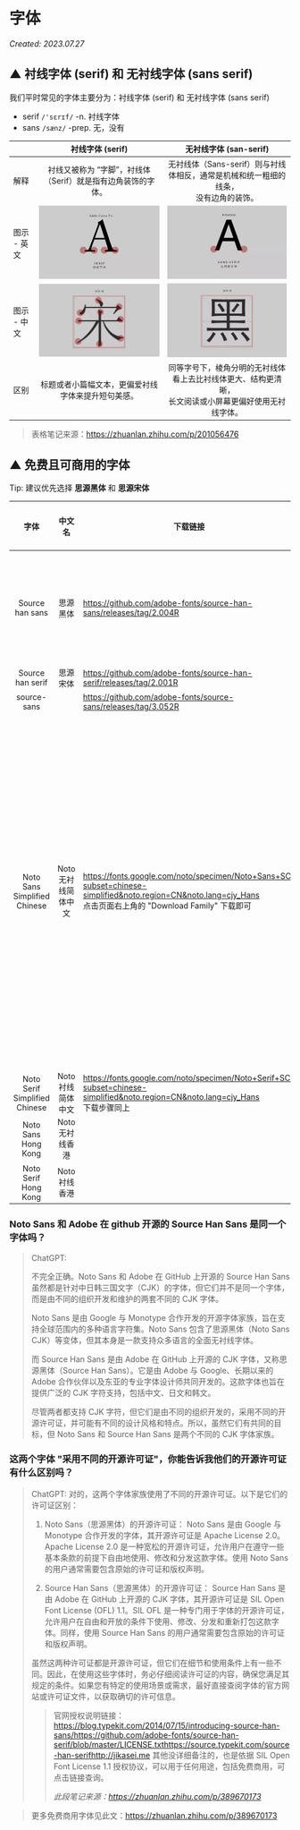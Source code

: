 # 字体

*Created: 2023.07.27*

## ▲ 衬线字体 (serif) 和 无衬线字体 (sans serif)

我们平时常见的字体主要分为：衬线字体 (serif) 和 无衬线字体 (sans serif)

- serif `/'sɛrɪf/`  -n. 衬线字体
- sans `/sænz/`  -prep. 无，没有

|           |                       衬线字体 (serif)                       |                    无衬线字体 (san-serif)                    |
| --------- | :----------------------------------------------------------: | :----------------------------------------------------------: |
| 解释      | 衬线又被称为 “字脚”，衬线体（Serif）就是指有边角装饰的字体。  | 无衬线体（Sans-serif）则与衬线体相反，通常是机械和统一粗细的线条，<br /> 没有边角的装饰。 |
| 图示 - 英文 | <img src="readme.assets/v2-4695d4ea85c50f1edb3f7a88b27514d0_720w.webp" alt="img" style="zoom: 80%;" /> | <img src="readme.assets/v2-c77693940ac9d6871cb23437fe18f9f1_720w.webp" alt="img" style="zoom:80%;" /> |
| 图示 - 中文 | <img src="readme.assets/v2-93a6817cebe7c2239b4df76b1cdfc0b6_720w.jpeg" alt="img" style="zoom: 64%;" /> | <img src="readme.assets/v2-c6f534ea3b11da2f1c95149954a97d75_720w.webp" alt="img" style="zoom:64%;" /> |
| 区别      |      标题或者小篇幅文本，更偏爱衬线字体来提升短句美感。      | 同等字号下，棱角分明的无衬线体看上去比衬线体更大、结构更清晰，<br /> 长文阅读或小屏幕更偏好使用无衬线字体。 |

> 表格笔记来源：https://zhuanlan.zhihu.com/p/201056476



## ▲ 免费且可商用的字体

Tip: 建议优先选择 **思源黑体** 和 **思源宋体**

|             字体              |       中文名        | 下载链接                                                     |                             介绍                             |                           字体效果                           | 备注                                                         |
| :---------------------------: | :-----------------: | ------------------------------------------------------------ | :----------------------------------------------------------: | :----------------------------------------------------------: | ------------------------------------------------------------ |
|        Source han sans        |      思源黑体       | https://github.com/adobe-fonts/source-han-sans/releases/tag/2.004R | 思源字体是由 Adobe 与 Google 共同推出的一款开源字体，<br /> 主要有 “思源黑体” 和 “思源宋体”，各 7 种字体粗细，完全支持中文简繁、日韩文（思源黑体 2021 年更新了无限档。下文字体多种字体粗细不再阐述） | ![img](readme.assets/v2-f7eec333f52356f2cca2911de3a9ee2c_720w.webp) | 字体版本下载说明：https://github.com/adobe-fonts/source-han-sans/blob/master/readme-CN.md |
|       Source han serif        |      思源宋体       | https://github.com/adobe-fonts/source-han-serif/releases/tag/2.001R |                                                              | ![img](readme.assets/v2-bfd8570c3d55f33ae35e581cc6c6ecd9_720w.webp) |                                                              |
|          source-sans          |                     | https://github.com/adobe-fonts/source-sans/releases/tag/3.052R |                                                              |                                                              |                                                              |
| Noto Sans Simplified Chinese  | Noto 无衬线简体中文 | https://fonts.google.com/noto/specimen/Noto+Sans+SC?subset=chinese-simplified&noto.region=CN&noto.lang=cjy_Hans<br />点击页面右上角的 "Download Family" 下载即可 | Google Noto`/ˈnoʊtoʊ/` 字体家族中的大部分字体都是免费商用的。Noto 字体家族是由 Google 与 Monotype`/'mɑnə'taɪp/` 共同开发的一套跨平台、跨语言的开源字体，旨在支持全球范围内的各种语言字符集。<br /> 以下是几款可以免费商用的 Google Noto 字体：<br /> 1. Noto Sans（中文名称：思源黑体）：非常全面的无衬线字体，支持众多语言。<br /> 2. Noto Serif（中文名称：思源宋体）：全面的衬线字体，涵盖多种字符集。 <br /> 3. Noto Sans CJK（中文名称：思源宋体和思源黑体）：针对中日韩三国文字（CJK）的全面字体，包括汉字、日文假名和韩文。 <br /> 4. Noto Color Emoji：支持彩色表情符号（Emoji）的字体，涵盖了大量的表情符号和图形。 |                                                              |                                                              |
| Noto Serif Simplified Chinese |  Noto 衬线简体中文  | https://fonts.google.com/noto/specimen/Noto+Serif+SC?subset=chinese-simplified&noto.region=CN&noto.lang=cjy_Hans<br />下载步骤同上 |                                                              |                                                              |                                                              |
|      Noto Sans Hong Kong      |   Noto 无衬线香港   |                                                              |                                                              |                                                              |                                                              |
|     Noto Serif Hong Kong      |    Noto 衬线香港    |                                                              |                                                              |                                                              |                                                              |

### Noto Sans 和 Adobe 在 github 开源的 Source Han Sans 是同一个字体吗？

>  ChatGPT:
>
>  不完全正确。Noto Sans 和 Adobe 在 GitHub 上开源的 Source Han Sans 虽然都是针对中日韩三国文字（CJK）的字体，但它们并不是同一个字体，而是由不同的组织开发和维护的两套不同的 CJK 字体。
>
>  Noto Sans 是由 Google 与 Monotype 合作开发的开源字体家族，旨在支持全球范围内的多种语言字符集。Noto Sans 包含了思源黑体（Noto Sans CJK）等变体，但其本身是一款支持众多语言的全面无衬线字体。
>
>  而 Source Han Sans 是由 Adobe 在 GitHub 上开源的 CJK 字体，又称思源黑体（Source Han Sans）。它是由 Adobe 与 Google、长期以来的 Adobe 合作伙伴以及东亚的专业字体设计师共同开发的。这款字体也旨在提供广泛的 CJK 字符支持，包括中文、日文和韩文。
>
>  尽管两者都支持 CJK 字符，但它们是由不同的组织开发的，采用不同的开源许可证，并可能有不同的设计风格和特点。所以，虽然它们有共同的目标，但 Noto Sans 和 Source Han Sans 是两个不同的 CJK 字体家族。

### 这两个字体 "采用不同的开源许可证"，你能告诉我他们的开源许可证有什么区别吗？

>  ChatGPT: 对的，这两个字体家族使用了不同的开源许可证。以下是它们的许可证区别：
>
> 1. Noto Sans（思源黑体）的开源许可证： Noto Sans 是由 Google 与 Monotype 合作开发的字体，其开源许可证是 Apache License 2.0。Apache License 2.0 是一种宽松的开源许可证，允许用户在遵守一些基本条款的前提下自由地使用、修改和分发这款字体。使用 Noto Sans 的用户通常需要包含原始的许可证和版权声明。
>
> 2. Source Han Sans（思源黑体）的开源许可证： Source Han Sans 是由 Adobe 在 GitHub 上开源的 CJK 字体，其开源许可证是 SIL Open Font License (OFL) 1.1。SIL OFL 是一种专门用于字体的开源许可证，允许用户在自由和开放的条件下使用、修改、分发和重新打包这款字体。同样，使用 Source Han Sans 的用户通常需要包含原始的许可证和版权声明。
>
> 虽然这两种许可证都是开源许可证，但它们在细节和使用条件上有一些不同。因此，在使用这些字体时，务必仔细阅读许可证的内容，确保您满足其规定的条件。如果您有特定的使用场景或需求，最好直接查阅字体的官方网站或许可证文件，以获取确切的许可信息。
> 
>  > 官网授权说明链接：
>  > https://blog.typekit.com/2014/07/15/introducing-source-han-sans/https://github.com/adobe-fonts/source-han-serif/blob/master/LICENSE.txthttps://source.typekit.com/source-han-serifhttp://jikasei.me 其他没详细备注的，也是依据 SIL Open Font License 1.1 授权协议，可以用于任何用途，包括免费商用，可点击链接查询。
>  >
>  > *此段笔记来源：https://zhuanlan.zhihu.com/p/389670173*



> 更多免费商用字体见此文：https://zhuanlan.zhihu.com/p/389670173
